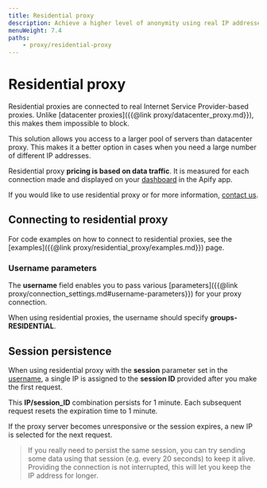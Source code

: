 ```yaml
---
title: Residential proxy
description: Achieve a higher level of anonymity using real IP addresses. Access a wider pool of proxies and reduce blocking by websites' anti-scraping measures.
menuWeight: 7.4
paths:
    - proxy/residential-proxy
---
```


# [](#residential-proxy) Residential proxy

Residential proxies are connected to real Internet Service Provider-based proxies. Unlike [datacenter proxies]({{@link proxy/datacenter_proxy.md}}), this makes them impossible to block.

This solution allows you access to a larger pool of servers than datacenter proxy. This makes it a better option in cases when you need a large number of different IP addresses.

Residential proxy **pricing is based on data traffic**. It is measured for each connection made and displayed on your [dashboard](https://my.apify.com) in the Apify app.

If you would like to use residential proxy or for more information, [contact us](https://apify.com/contact).

## [](#connecting-to-residential-proxy) Connecting to residential proxy

For code examples on how to connect to residential proxies, see the [examples]({{@link proxy/residential_proxy/examples.md}}) page.

### [](#username-parameters) Username parameters

The **username** field enables you to pass various [parameters]({{@link proxy/connection_settings.md#username-parameters}}) for your proxy connection.

When using residential proxies, the username should specify **groups-RESIDENTIAL**.

## [](#session-persistence) Session persistence

When using residential proxy with the **session** parameter set in the [username](#username-parameters), a single IP is assigned to the **session ID** provided after you make the first request.

This **IP/session_ID** combination persists for 1 minute. Each subsequent request resets the expiration time to 1 minute.

If the proxy server becomes unresponsive or the session expires, a new IP is selected for the next request.

> If you really need to persist the same session, you can try sending some data using that session (e.g. every 20 seconds) to keep it alive.<br/>
> Providing the connection is not interrupted, this will let you keep the IP address for longer.
